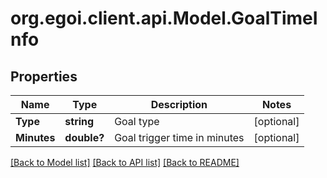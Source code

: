 # org.egoi.client.api.Model.GoalTimeInfo
## Properties

Name | Type | Description | Notes
------------ | ------------- | ------------- | -------------
**Type** | **string** | Goal type | [optional] 
**Minutes** | **double?** | Goal trigger time in minutes | [optional] 

[[Back to Model list]](../README.md#documentation-for-models) [[Back to API list]](../README.md#documentation-for-api-endpoints) [[Back to README]](../README.md)

